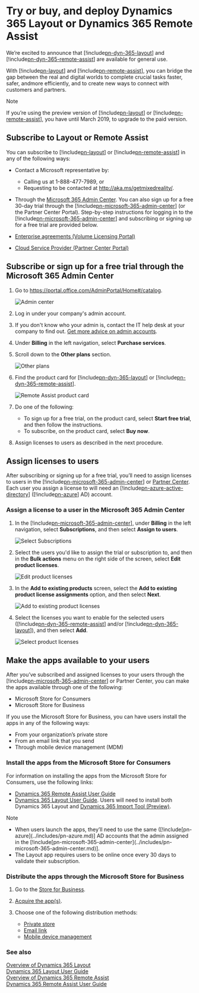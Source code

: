 # Try or buy, and deploy Dynamics 365 Layout or Dynamics 365 Remote Assist

We’re excited to announce that [!include[pn-dyn-365-layout](../includes/pn-dyn-365-layout.md)] and [!include[pn-dyn-365-remote-assist](../includes/pn-dyn-365-remote-assist.md)] are available for general use.

With [!include[pn-layout](../includes/pn-layout.md)] and [!include[pn-remote-assist](../includes/pn-remote-assist.md)], you can bridge the gap between the real and digital worlds to complete crucial tasks faster, safer, andmore efficiently, and to create new ways to connect with customers and partners.

> [!NOTE]
> If you’re using the preview version of [!include[pn-layout](../includes/pn-layout.md)] or [!include[pn-remote-assist](../includes/pn-remote-assist.md)], you have until March 2019, to upgrade to the paid version. 

## Subscribe to Layout or Remote Assist

You can subscribe to [!include[pn-layout](../includes/pn-layout.md)] or [!include[pn-remote-assist](../includes/pn-remote-assist.md)] in any of the following ways:

-   Contact a Microsoft representative by: 
    - Calling us at 1-888-477-7989, or
    - Requesting to be contacted at http://aka.ms/getmixedreality/.
    
-   Through the [Microsoft 365 Admin Center](https://portal.office.com/AdminPortal/Home#/catalog). You can also sign up for a free 30-day trial through the [!include[pn-microsoft-365-admin-center](../includes/pn-microsoft-365-admin-center.md)] (or the Partner Center Portal). Step-by-step instructions for logging in to the [!include[pn-microsoft-365-admin-center](../includes/pn-microsoft-365-admin-center.md)] and subscribing or signing up for a free trial are provided below.

-   [Enterprise agreements (Volume Licensing Portal)](https://www.microsoft.com/licensing/servicecenter/default.aspx)

-   [Cloud Service Provider (Partner Center Portal)](https://partner.microsoft.com/en-us/cloud-solution-provider/csp-partner)

## Subscribe or sign up for a free trial through the Microsoft 365 Admin Center

1. Go to https://portal.office.com/AdminPortal/Home#/catalog.

   ![Admin center](../media/AdminCenter.png "Admin Center")

2. Log in under your company's admin account.

3. If you don't know who your admin is, contact the IT help desk at your company to find out. [Get more advice on admin accounts](https://support.office.com/en-us/article/office-365-admin-overview-c7228a3e-061f-4575-b1ef-adf1d1669870?ui=en-US&rs=en-US&ad=US).

4. Under **Billing** in the left navigation, select **Purchase services**.
   
5. Scroll down to the **Other plans** section.

   ![Other plans](../media/OtherPlans.PNG "Select Other plans")
   
6. Find the product card for [!include[pn-dyn-365-layout](../includes/pn-dyn-365-layout.md)] or [!include[pn-dyn-365-remote-assist](../includes/pn-dyn-365-remote-assist.md)].

   ![Remote Assist product card](../media/ProductCard.PNG "Find Remote Assist product card")
   
7. Do one of the following:
   - To sign up for a free trial, on the product card, select **Start free trial**, and then follow the instructions.
   - To subscribe, on the product card, select **Buy now**. 
   
8. Assign licenses to users as described in the next procedure.

## Assign licenses to users

After subscribing or signing up for a free trial, you’ll need to assign licenses to users in the [!include[pn-microsoft-365-admin-center](../includes/pn-microsoft-365-admin-center.md)] or [Partner Center](https://partner.microsoft.com/en-us/cloud-solution-provider/csp-partner). Each user you
assign a license to will need an [!include[pn-azure-active-directory](../includes/pn-azure-active-directory.md)] ([!include[pn-azure](../includes/pn-azure.md)] AD) account.

### Assign a license to a user in the Microsoft 365 Admin Center

1. In the [!include[pn-microsoft-365-admin-center](../includes/pn-microsoft-365-admin-center.md)], under **Billing** in the left navigation, select **Subscriptions**, and then select **Assign to users**.

   ![Select Subscriptions](../media/AssignUsers.PNG "Select Subscriptions")
   
2. Select the users you'd like to assign the trial or subscription to, and then in the **Bulk actions** menu on the right side of the screen, select **Edit product licenses**. 

   ![Edit product licenses](../media/EditLicenses.PNG "Edit product licenses")
   
3. In the **Add to existing products** screen, select the **Add to existing product license assignments** option, and then select **Next**.

   ![Add to existing product licenses](../media/AddProductLicenses.png "Add to existing product licenses")
   
4. Select the licenses you want to enable for the selected users ([!include[pn-dyn-365-remote-assist](../includes/pn-dyn-365-remote-assist.md)] and/or [!include[pn-dyn-365-layout](../includes/pn-dyn-365-layout.md)]), and then select **Add**.

   ![Select product licenses](../media/SelectLicenses.PNG "Select product licenses")

## Make the apps available to your users

After you’ve subscribed and assigned licenses to your users through the [!include[pn-microsoft-365-admin-center](../includes/pn-microsoft-365-admin-center.md)] or Partner Center, you can make the apps available through one of
the following:

-   Microsoft Store for Consumers
-   Microsoft Store for Business

If you use the Microsoft Store for Business, you can have users install the apps
in any of the following ways:

-   From your organization’s private store
-   From an email link that you send
-   Through mobile device management (MDM)

### Install the apps from the Microsoft Store for Consumers

For information on installing the apps from the Microsoft Store for Consumers,
use the following links:

-   [Dynamics 365 Remote Assist User Guide](../remote-assist/user-guide.md)
-   [Dynamics 365 Layout User Guide](../layout/user-guide.md). Users will need to install both Dynamics 365 Layout and [Dynamics 365 Import Tool (Preview)](../layout/user-guide.md).

> [!NOTE]
> <ul><li>When users launch the apps, they’ll need to use the same ([!include[pn-azure](../includes/pn-azure.md)] AD accounts that the admin assigned in the [!include[pn-microsoft-365-admin-center](../includes/pn-microsoft-365-admin-center.md)].</li>
> <li>The Layout app requires users to be online once every 30 days to validate their subscription.</li></ul>

### Distribute the apps through the Microsoft Store for Business

1.  Go to the [Store for Business](https://businessstore.microsoft.com/en-us/store).

2.  [Acquire the app(s)](https://docs.microsoft.com/en-us/microsoft-store/acquire-apps-microsoft-store-for-business).

3.  Choose one of the following distribution methods:

    -   [Private store](https://docs.microsoft.com/en-us/microsoft-store/distribute-apps-from-your-private-store)
    -   [Email link](https://docs.microsoft.com/en-us/microsoft-store/assign-apps-to-employees)
    -   [Mobile device management](https://docs.microsoft.com/en-us/microsoft-store/configure-mdm-provider-microsoft-store-for-business)

### See also
[Overview of Dynamics 365 Layout](../layout/index.md)<br/>
[Dynamics 365 Layout User Guide](../layout/user-guide.md)<br/>
[Overview of Dynamics 365 Remote Assist](../remote-assist/index.md)<br/>
[Dynamics 365 Remote Assist User Guide](../remote-assist/user-guide.md)<br/>

